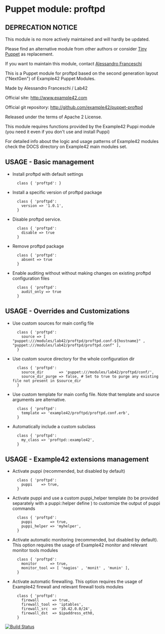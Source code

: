 # Puppet module: proftpd

## DEPRECATION NOTICE
This module is no more actively maintained and will hardly be updated.

Please find an alternative module from other authors or consider [Tiny Puppet](https://github.com/example42/puppet-tp) as replacement.

If you want to maintain this module, contact [Alessandro Franceschi](https://github.com/alvagante)


This is a Puppet module for proftpd based on the second generation layout ("NextGen") of Example42 Puppet Modules.

Made by Alessandro Franceschi / Lab42

Official site: http://www.example42.com

Official git repository: http://github.com/example42/puppet-proftpd

Released under the terms of Apache 2 License.

This module requires functions provided by the Example42 Puppi module (you need it even if you don't use and install Puppi)

For detailed info about the logic and usage patterns of Example42 modules check the DOCS directory on Example42 main modules set.

## USAGE - Basic management

* Install proftpd with default settings

        class { 'proftpd': }

* Install a specific version of proftpd package

        class { 'proftpd':
          version => '1.0.1',
        }

* Disable proftpd service.

        class { 'proftpd':
          disable => true
        }

* Remove proftpd package

        class { 'proftpd':
          absent => true
        }

* Enable auditing without without making changes on existing proftpd configuration files

        class { 'proftpd':
          audit_only => true
        }


## USAGE - Overrides and Customizations
* Use custom sources for main config file 

        class { 'proftpd':
          source => [ "puppet:///modules/lab42/proftpd/proftpd.conf-${hostname}" , "puppet:///modules/lab42/proftpd/proftpd.conf" ], 
        }


* Use custom source directory for the whole configuration dir

        class { 'proftpd':
          source_dir       => 'puppet:///modules/lab42/proftpd/conf/',
          source_dir_purge => false, # Set to true to purge any existing file not present in $source_dir
        }

* Use custom template for main config file. Note that template and source arguments are alternative. 

        class { 'proftpd':
          template => 'example42/proftpd/proftpd.conf.erb',
        }

* Automatically include a custom subclass

        class { 'proftpd':
          my_class => 'proftpd::example42',
        }


## USAGE - Example42 extensions management 
* Activate puppi (recommended, but disabled by default)

        class { 'proftpd':
          puppi    => true,
        }

* Activate puppi and use a custom puppi_helper template (to be provided separately with a puppi::helper define ) to customize the output of puppi commands 

        class { 'proftpd':
          puppi        => true,
          puppi_helper => 'myhelper', 
        }

* Activate automatic monitoring (recommended, but disabled by default). This option requires the usage of Example42 monitor and relevant monitor tools modules

        class { 'proftpd':
          monitor      => true,
          monitor_tool => [ 'nagios' , 'monit' , 'munin' ],
        }

* Activate automatic firewalling. This option requires the usage of Example42 firewall and relevant firewall tools modules

        class { 'proftpd':       
          firewall      => true,
          firewall_tool => 'iptables',
          firewall_src  => '10.42.0.0/24',
          firewall_dst  => $ipaddress_eth0,
        }


[![Build Status](https://travis-ci.org/example42/puppet-proftpd.png?branch=master)](https://travis-ci.org/example42/puppet-proftpd)
